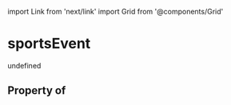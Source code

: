 import Link from 'next/link'
import Grid from '@components/Grid'

# sportsEvent

undefined

## Property of



